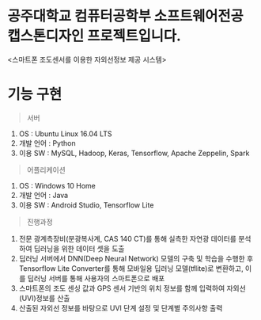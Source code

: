 # 공주대학교 컴퓨터공학부 소프트웨어전공 캡스톤디자인 프로젝트입니다.
<스마트폰 조도센서를 이용한 자외선정보 제공 시스템>

# 기능 구현

>서버
  1. OS : Ubuntu Linux 16.04 LTS
  2. 개발 언어 : Python
  3. 이용 SW : MySQL, Hadoop, Keras, Tensorflow, Apache Zeppelin, Spark

>어플리케이션
  1. OS : Windows 10 Home
  2. 개발 언어 : Java
  3. 이용 SW : Android Studio, Tensorflow Lite

>진행과정
  1. 전문 광계측장비(분광복사계, CAS 140 CT)를 통해 실측한 자연광 데이터를 분석하여 딥러닝을 위한 데이터 셋을 도출
  2. 딥러닝 서버에서 DNN(Deep Neural Network) 모델의 구축 및 학습을 수행한 후 Tensorflow Lite Converter를 통해 모바일용 딥러닝 모델(tflite)로 변환하고, 이를 딥러닝 서버를 통해 사용자의 스마트폰으로 배포
  3. 스마트폰의 조도 센싱 값과 GPS 센서 기반의 위치 정보를 함께 입력하여 자외선(UVI)정보를 산출
  4. 산출된 자외선 정보를 바탕으로 UVI 단계 설정 및 단계별 주의사항 출력
